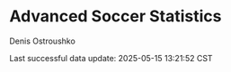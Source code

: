 # Advanced Soccer Statistics
Denis Ostroushko

<!-- gfm -->

Last successful data update: 2025-05-15 13:21:52 CST
